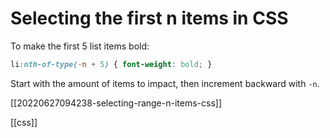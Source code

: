 # Selecting the first n items in CSS

To make the first 5 list items bold:
```css
li:nth-of-type(-n + 5) { font-weight: bold; }
```

Start with the amount of items to impact, then increment backward with `-n`.

[[20220627094238-selecting-range-n-items-css]]

[[css]]